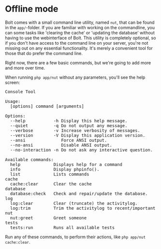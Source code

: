 Offline mode
============

Bolt comes with a small command line utility, named `nut`, that can be found in the `app/`-folder. If you are familiar
with working on the commandline, you can some tasks like 'clearing the cache' or 'updating the database' without having
to use the webinterface of Bolt. This utility is completely optional, so if you don't have access to the command line
on your server, you're not missing out on any essential functionality. It's merely a convenient tool for those that do
prefer the command line.

Right now, there are a few basic commands, but we're going to add more and more over time. 

When running `php app/nut` without any parameters, you'll see the help screen:

<pre class="brush:plain">
Console Tool

Usage:
  [options] command [arguments]

Options:
  --help           -h Display this help message.
  --quiet          -q Do not output any message.
  --verbose        -v Increase verbosity of messages.
  --version        -V Display this application version.
  --ansi              Force ANSI output.
  --no-ansi           Disable ANSI output.
  --no-interaction -n Do not ask any interactive question.

Available commands:
  help             Displays help for a command
  info             Display phpinfo().
  list             Lists commands
cache
  cache:clear      Clear the cache
database
  database:check   Check and repair/update the database.
log
  log:clear        Clear (truncate) the activitylog.
  log:trim         Trim the activitylog to recent/important items only.
nut
  nut:greet        Greet someone
tests
  tests:run        Runs all available tests
</pre>

Run any of these commands, to perform their actions, like `php app/nut cache:clear`. 

